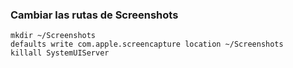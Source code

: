 ### Cambiar las rutas de Screenshots

```
mkdir ~/Screenshots
defaults write com.apple.screencapture location ~/Screenshots
killall SystemUIServer
```
